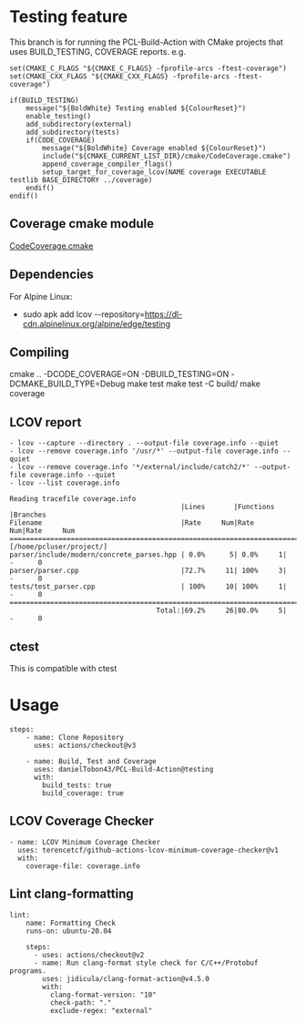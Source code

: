 # Testing feature
This branch is for running the PCL-Build-Action with CMake projects that uses BUILD_TESTING, COVERAGE reports. e.g.

```
set(CMAKE_C_FLAGS "${CMAKE_C_FLAGS} -fprofile-arcs -ftest-coverage")
set(CMAKE_CXX_FLAGS "${CMAKE_CXX_FLAGS} -fprofile-arcs -ftest-coverage")

if(BUILD_TESTING)
    message("${BoldWhite} Testing enabled ${ColourReset}")
    enable_testing()
    add_subdirectory(external)
    add_subdirectory(tests)
    if(CODE_COVERAGE)
        message("${BoldWhite} Coverage enabled ${ColourReset}")        
        include("${CMAKE_CURRENT_LIST_DIR}/cmake/CodeCoverage.cmake")
        append_coverage_compiler_flags()
        setup_target_for_coverage_lcov(NAME coverage EXECUTABLE testlib BASE_DIRECTORY ../coverage)
    endif()
endif()
```

## Coverage cmake module
[CodeCoverage.cmake](https://github.com/bilke/cmake-modules/blob/master/CodeCoverage.cmake)

## Dependencies
For Alpine Linux:
- sudo apk add lcov --repository=https://dl-cdn.alpinelinux.org/alpine/edge/testing

## Compiling
cmake .. -DCODE_COVERAGE=ON -DBUILD_TESTING=ON -DCMAKE_BUILD_TYPE=Debug
make test
make test -C build/
make coverage

## LCOV report
```
- lcov --capture --directory . --output-file coverage.info --quiet
- lcov --remove coverage.info '/usr/*' --output-file coverage.info --quiet
- lcov --remove coverage.info '*/external/include/catch2/*' --output-file coverage.info --quiet
- lcov --list coverage.info

Reading tracefile coverage.info
                                          |Lines       |Functions  |Branches    
Filename                                  |Rate     Num|Rate    Num|Rate     Num
================================================================================
[/home/pcluser/project/]
parser/include/modern/concrete_parses.hpp | 0.0%      5| 0.0%     1|    -      0
parser/parser.cpp                         |72.7%     11| 100%     3|    -      0
tests/test_parser.cpp                     | 100%     10| 100%     1|    -      0
================================================================================
                                    Total:|69.2%     26|80.0%     5|    -      0
```

## ctest
This is compatible with ctest

# Usage
```
steps:
    - name: Clone Repository
      uses: actions/checkout@v3
    
    - name: Build, Test and Coverage
      uses: danielTobon43/PCL-Build-Action@testing
      with:
        build_tests: true
        build_coverage: true
```

## LCOV Coverage Checker
```
- name: LCOV Minimum Coverage Checker
  uses: terencetcf/github-actions-lcov-minimum-coverage-checker@v1
  with:
    coverage-file: coverage.info
```

## Lint clang-formatting
```
lint:
    name: Formatting Check
    runs-on: ubuntu-20.04

    steps:
      - uses: actions/checkout@v2
      - name: Run clang-format style check for C/C++/Protobuf programs.
        uses: jidicula/clang-format-action@v4.5.0
        with:
          clang-format-version: "10"
          check-path: "."
          exclude-regex: "external"
```
